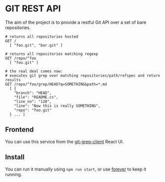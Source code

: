 # GIT REST API

The aim of the project is to provide a restful Git API over a set of bare repositories.

```shell
# returns all repositories hosted
GET /
  [ "foo.git", "bar.git" ]

# returns all repositories matching regexp
GET /repo/^foo
  [ "foo.git" ]
  
# the real deal comes now:
# executes git grep over matching repositories/path/refspec and return results
GET /repo/^foo/grep/HEAD?q=SOMETHING&path=*.md
  [ {
    "branch": "HEAD",
    "file": "README.cs",
    "line_no": "128",
    "line": "Now this is really SOMETHING",
    "repo": "foo.git"
  } ... ]
```

## Frontend

You can use this service from the [git-grep-client](https://github.com/Ullink/git-grep-client) React UI.

## Install

You can run it manually using `npm run start`, or use [forever](https://www.npmjs.com/package/forever) to keep it running.
